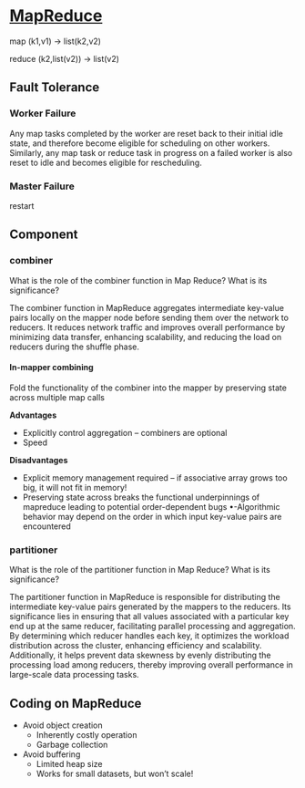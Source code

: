 # [MapReduce](https://static.googleusercontent.com/media/research.google.com/en//archive/mapreduce-osdi04.pdf)
map (k1,v1) &rarr; list(k2,v2)

reduce (k2,list(v2)) &rarr; list(v2)

## Fault Tolerance
### Worker Failure
Any map tasks completed by the worker are reset back to their initial idle state, and therefore become eligible for scheduling on other workers. Similarly, any map task or reduce task in progress on a failed worker is also reset to idle and becomes eligible for rescheduling.

### Master Failure
restart

## Component
### combiner
What is the role of the combiner function in Map Reduce? What is its significance?

The combiner function in MapReduce aggregates intermediate key-value pairs locally on the mapper node before sending them over the network to reducers. It reduces network traffic and improves overall performance by minimizing data transfer, enhancing scalability, and reducing the load on reducers during the shuffle phase.

#### In-mapper combining
Fold the functionality of the combiner into the mapper by preserving state across multiple map calls

**Advantages**

- Explicitly control aggregation – combiners are optional 
- Speed

**Disadvantages**
- Explicit memory management required – if associative array grows too big, it will not fit in memory!
- Preserving state across breaks the functional underpinnings of mapreduce leading to potential order-dependent bugs
•-Algorithmic behavior may depend on the order in which input key-value pairs are encountered

### partitioner
What is the role of the partitioner function in Map Reduce? What is its significance?

The partitioner function in MapReduce is responsible for distributing the intermediate key-value pairs generated by the mappers to the reducers. Its significance lies in ensuring that all values associated with a particular key end up at the same reducer, facilitating parallel processing and aggregation. By determining which reducer handles each key, it optimizes the workload distribution across the cluster, enhancing efficiency and scalability. Additionally, it helps prevent data skewness by evenly distributing the processing load among reducers, thereby improving overall performance in large-scale data processing tasks.


## Coding on MapReduce
+ Avoid object creation
  + Inherently costly operation
  + Garbage collection
+ Avoid buffering
  + Limited heap size
  + Works for small datasets, but won’t scale!